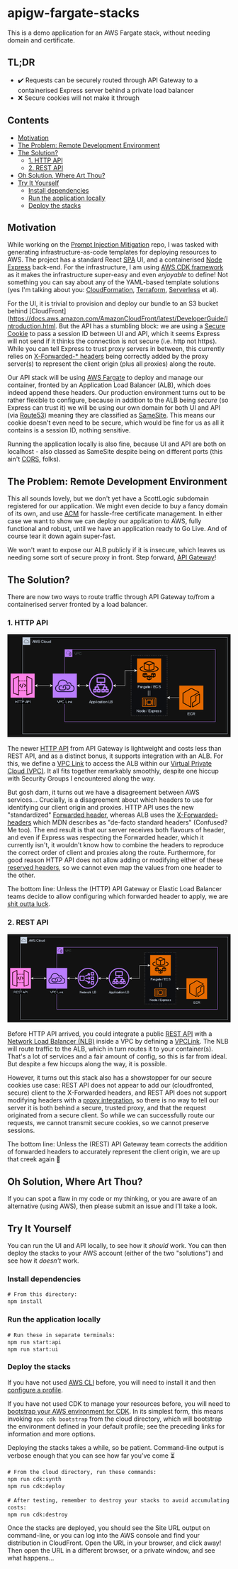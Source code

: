 # apigw-fargate-stacks

This is a demo application for an AWS Fargate stack, without needing domain and certificate.

## TL;DR

- ✔️ Requests can be securely routed through API Gateway to a containerised Express server behind a private load balancer
- ❌ Secure cookies will not make it through

## Contents
* [Motivation](#motivation)
* [The Problem: Remote Development Environment](#the-problem-remote-development-environment)
* [The Solution?](#the-solution)
  * [1. HTTP API](#1-http-api)
  * [2. REST API](#2-rest-api)
* [Oh Solution, Where Art Thou?](#oh-solution-where-art-thou)
* [Try It Yourself](#try-it-yourself)
  * [Install dependencies](#install-dependencies)
  * [Run the application locally](#run-the-application-locally)
  * [Deploy the stacks](#deploy-the-stacks)

## Motivation

While working on the [Prompt Injection Mitigation](https://github.com/ScottLogic/prompt-injection) repo, I was tasked
with generating infrastructure-as-code templates for deploying resources to AWS.
The project has a standard React [SPA](https://en.wikipedia.org/wiki/Single-page_application) UI,
and a containerised [Node Express](https://www.npmjs.com/package/express) back-end. For the infrastructure, I am using
[AWS CDK framework](https://docs.aws.amazon.com/cdk/v2/guide/home.html) as it makes the infrastructure super-easy and
even _enjoyable_ to define! Not something you can say about any of the YAML-based template solutions
(yes I'm talking about you:
[CloudFormation](https://docs.aws.amazon.com/AWSCloudFormation/latest/UserGuide/gettingstarted.templatebasics.html),
[Terraform](https://developer.hashicorp.com/terraform),
[Serverless](https://www.serverless.com/framework/docs/providers/aws/guide/serverless.yml)
et al).

For the UI, it is trivial to provision and deploy our bundle to an S3 bucket behind
[CloudFront](https://docs.aws.amazon.com/AmazonCloudFront/latest/DeveloperGuide/Introduction.html.
But the API has a stumbling block: we are using a
[Secure Cookie](https://developer.mozilla.org/en-US/docs/Web/HTTP/Headers/Set-Cookie#secure) to pass a session ID
between UI and API, which it seems Express will not send if it thinks the connection is not secure (i.e. http not
https). While you can tell Express to trust proxy servers in between, this currently relies on
[X-Forwarded-* headers](https://developer.mozilla.org/en-US/docs/Web/HTTP/Headers/X-Forwarded-For) being correctly added
by the proxy server(s) to represent the client origin (plus all proxies) along the route.

Our API stack will be using [AWS Fargate](https://aws.amazon.com/fargate/) to deploy and manage our container, fronted
by an Application Load Balancer (ALB), which does indeed append these headers. Our production environment turns out to
be rather flexible to configure, because in addition to the ALB being _secure_ (so Express can trust it) we will be
using our own domain for both UI and API (via [Route53](https://aws.amazon.com/route53/faqs/)) meaning they are
classified as [SameSite](https://owasp.org/www-community/SameSite). This means our cookie doesn't even need to be
secure, which would be fine for us as all it contains is a session ID, nothing sensitive.

Running the application locally is also fine, because UI and API are both on localhost - also classed as SameSite
despite being on different ports (this ain't [CORS](https://web.dev/articles/same-site-same-origin), folks).

## The Problem: Remote Development Environment

This all sounds lovely, but we don't yet have a ScottLogic subdomain registered for our application. We might even
decide to buy a fancy domain of its own, and use [ACM](https://aws.amazon.com/certificate-manager/) for hassle-free
certificate management. In either case we want to show we can deploy our application to AWS, fully functional and
robust, until we have an application ready to Go Live. And of course tear it down again super-fast.

We won't want to expose our ALB publicly if it is insecure, which leaves us needing some sort of secure proxy in front.
Step forward, [API Gateway](https://docs.aws.amazon.com/apigateway/)!

## The Solution?

There are now two ways to route traffic through API Gateway to/from a containerised server fronted by a load balancer.

### 1. HTTP API

![HTTP API to ALB to Fargate architecture](./docs/APIGW-ALB.png)

The newer [HTTP API](https://docs.aws.amazon.com/apigateway/latest/developerguide/http-api.html) from API Gateway is
lightweight and costs less than REST API, and as a distinct bonus, it supports integration with an ALB. For this, we
define a [VPC Link](https://docs.aws.amazon.com/apigateway/latest/developerguide/http-api-vpc-links.html) to access the
ALB within our [Virtual Private Cloud (VPC)](https://docs.aws.amazon.com/vpc/latest/userguide/what-is-amazon-vpc.html).
It all fits together remarkably smoothly, despite one hiccup with Security Groups I encountered along the way.

But gosh darn, it turns out we have a disagreement between AWS services... Crucially, is a disagreement about which
headers to use for identifying our client origin and proxies. HTTP API uses the new "standardized"
[Forwarded header](https://developer.mozilla.org/en-US/docs/Web/HTTP/Headers/Forwarded), whereas ALB uses the
[X-Forwarded- headers](https://developer.mozilla.org/en-US/docs/Web/HTTP/Headers/X-Forwarded-For) which
MDN describes as "de-facto standard headers" (Confused? Me too). The end result is that our server receives both
flavours of header, and even if Express was respecting the Forwarded header, which it currently isn't, it wouldn't know
how to combine the headers to reproduce the correct order of client and proxies along the route. Furthermore, for
good reason HTTP API does not allow adding or modifying either of these
[reserved headers](https://docs.aws.amazon.com/apigateway/latest/developerguide/http-api-parameter-mapping.html#http-api-mapping-reserved-headers),
so we cannot even map the values from one header to the other.

The bottom line: Unless the (HTTP) API Gateway or Elastic Load Balancer teams decide to allow configuring which forwarded
header to apply, we are
[shit outta luck](https://repost.aws/questions/QUtBHMaz7IQ6aM4RCBMnJvgw/why-does-apigw-http-api-use-forwarded-header-while-other-services-still-use-x-forwarded-headers).

### 2. REST API

![HTTP API to NLB to ALB to Fargate architecture](./docs/APIGW-NLB.png)

Before HTTP API arrived, you could integrate a public
[REST API](https://docs.aws.amazon.com/apigateway/latest/developerguide/apigateway-rest-api.html) with a
[Network Load Balancer (NLB)](https://docs.aws.amazon.com/elasticloadbalancing/latest/network/introduction.html) inside
a VPC by defining a
[VPCLink](https://docs.aws.amazon.com/apigateway/latest/developerguide/set-up-nlb-for-vpclink-using-console.html). The
NLB will route traffic to the ALB, which in turn routes it to your container(s). That's a lot of services and a fair
amount of config, so this is far from ideal. But despite a few hiccups along the way, it is possible.

However, it turns out this stack also has a showstopper for our secure cookies use case: REST API does not appear to add
our (cloudfronted, secure) client to the X-Forwarded headers, and REST API does not support modifying headers with a
[proxy integration](https://docs.aws.amazon.com/apigateway/latest/developerguide/apigateway-override-request-response-parameters.html),
so there is no way to tell our server it is both behind a secure, trusted proxy, and that the request originated from a
secure client. So while we can successfully route our requests, we cannot transmit secure cookies, so we cannot preserve
sessions.

The bottom line: Unless the (REST) API Gateway team corrects the addition of forwarded headers to accurately represent
the client origin, we are up that creek again 🛶

## Oh Solution, Where Art Thou?

If you can spot a flaw in my code or my thinking, or you are aware of an alternative (using AWS), then please submit an
issue and I'll take a look.

## Try It Yourself

You can run the UI and API locally, to see how it _should_ work.
You can then deploy the stacks to your AWS account (either of the two "solutions") and see how it _doesn't_ work.

### Install dependencies

```
# From this directory:
npm install
```

### Run the application locally

```
# Run these in separate terminals:
npm run start:api
npm run start:ui
```

### Deploy the stacks

If you have not used [AWS CLI](https://docs.aws.amazon.com/cli/latest/userguide/getting-started-install.html) before,
you will need to install it and then
[configure a profile](https://docs.aws.amazon.com/cli/latest/userguide/getting-started-install.html).

If you have not used CDK to manage your resources before, you will need to
[bootstrap your AWS environment for CDK](https://docs.aws.amazon.com/cdk/v2/guide/bootstrapping.html). In its simplest
form, this means invoking `npx cdk bootstrap` from the cloud directory, which will bootstrap the environment defined in
your default profile; see the preceding links for information and more options.

Deploying the stacks takes a while, so be patient. Command-line output is verbose enough that you can see
how far you've come ⏳

```
# From the cloud directory, run these commands:
npm run cdk:synth
npm run cdk:deploy

# After testing, remember to destroy your stacks to avoid accumulating costs:
npm run cdk:destroy
```

Once the stacks are deployed, you should see the Site URL output on command-line, or you can log into the AWS
console and find your distribution in CloudFront. Open the URL in your browser, and click away! Then open the URL in a
different browser, or a private window, and see what happens... 